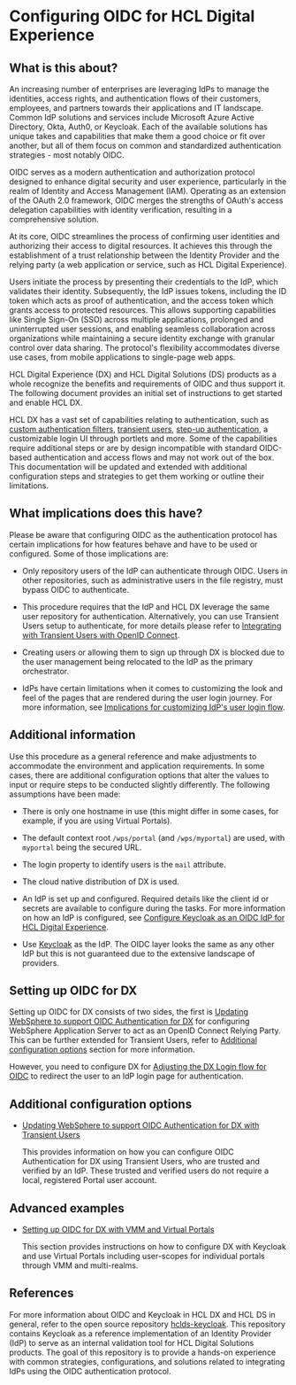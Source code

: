 # Configuring OIDC for HCL Digital Experience

## What is this about?

An increasing number of enterprises are leveraging IdPs to manage the identities, access rights, and authentication flows of their customers, employees, and partners towards their applications and IT landscape. Common IdP solutions and services include Microsoft Azure Active Directory, Okta, Auth0, or Keycloak. Each of the available solutions has unique takes and capabilities that make them a good choice or fit over another, but all of them focus on common and standardized authentication strategies - most notably OIDC.

OIDC serves as a modern authentication and authorization protocol designed to enhance digital security and user experience, particularly in the realm of Identity and Access Management (IAM). Operating as an extension of the OAuth 2.0 framework, OIDC merges the strengths of OAuth's access delegation capabilities with identity verification, resulting in a comprehensive solution.

At its core, OIDC streamlines the process of confirming user identities and authorizing their access to digital resources. It achieves this through the establishment of a trust relationship between the Identity Provider and the relying party (a web application or service, such as HCL Digital Experience).

Users initiate the process by presenting their credentials to the IdP, which validates their identity. Subsequently, the IdP issues tokens, including the ID token which acts as proof of authentication, and the access token which grants access to protected resources. This allows supporting capabilities like Single Sign-On (SSO) across multiple applications, prolonged and uninterrupted user sessions, and enabling seamless collaboration across organizations while maintaining a secure identity exchange with granular control over data sharing. The protocol's flexibility accommodates diverse use cases, from mobile applications to single-page web apps.

HCL Digital Experience (DX) and HCL Digital Solutions (DS) products as a whole recognize the benefits and requirements of OIDC and thus support it. The following document provides an initial set of instructions to get started and enable HCL DX.

HCL DX has a vast set of capabilities relating to authentication, such as [custom authentication filters](https://opensource.hcltechsw.com/digital-experience/latest/deployment/manage/config_portal_behavior/auth_filters/), [transient users](https://opensource.hcltechsw.com/digital-experience/latest/deployment/manage/security/people/authentication/integrate_oid/), [step-up authentication](https://opensource.hcltechsw.com/digital-experience/latest/deployment/manage/security/people/authentication/stepup_auth/enabling_stepup_auth/stepup_auth_prop/), a customizable login UI through portlets and more. Some of the capabilities require additional steps or are by design incompatible with standard OIDC-based authentication and access flows and may not work out of the box. This documentation will be updated and extended with additional configuration steps and strategies to get them working or outline their limitations.

## What implications does this have?

Please be aware that configuring OIDC as the authentication protocol has certain implications for how features behave and have to be used or configured. Some of those implications are:

- Only repository users of the IdP can authenticate through OIDC. Users in other repositories, such as administrative users in the file registry, must bypass OIDC to authenticate.

- This procedure requires that the IdP and HCL DX leverage the same user repository for authentication. Alternatively, you can use Transient Users setup to authenticate, for more details please refer to [Integrating with Transient Users with OpenID Connect](https://opensource.hcltechsw.com/digital-experience/latest/deployment/manage/security/people/authentication/integrate_oid/index.html).

- Creating users or allowing them to sign up through DX is blocked due to the user management being relocated to the IdP as the primary orchestrator.

- IdPs have certain limitations when it comes to customizing the look and feel of the pages that are rendered during the user login journey. For more information, see [Implications for customizing IdP's user login flow](./dx-oidc-customization-considerations.md).

## Additional information

Use this procedure as a general reference and make adjustments to accommodate the environment and application requirements. In some cases, there are additional configuration options that alter the values to input or require steps to be conducted slightly differently. The following assumptions have been made:

- There is only one hostname in use (this might differ in some cases, for example, if you are using Virtual Portals).

- The default context root `/wps/portal` (and `/wps/myportal`) are used, with `myportal` being the secured URL.

- The login property to identify users is the `mail` attribute.

- The cloud native distribution of DX is used.

- An IdP is set up and configured. Required details like the client id or secrets are available to configure during the tasks. For more information on how an IdP is configured, see [Configure Keycloak as an OIDC IdP for HCL Digital Experience](https://git.cwp.pnp-hcl.com/hclds/hclds-keycloak/blob/develop/docs/integration/ds-integration/dx/dx-keycloak-configuration.md).

- Use [Keycloak](https://www.keycloak.org/) as the IdP. The OIDC layer looks the same as any other IdP but this is not guaranteed due to the extensive landscape of providers.

## Setting up OIDC for DX

Setting up OIDC for DX consists of two sides, the first is [Updating WebSphere to support OIDC Authentication for DX](dx-update-webshpere-for-oidc.md) for configuring WebSphere Application Server to act as an OpenID Connect Relying Party. This can be further extended for Transient Users, refer to [Additional configuration options](#additional-configuration-options) section for more information.

However, you need to configure DX for [Adjusting the DX Login flow for OIDC](./dx-integration.md) to redirect the user to an IdP login page for authentication.

## Additional configuration options

- [Updating WebSphere to support OIDC Authentication for DX with Transient Users](./transient-users/dx-update-webshpere-for-oidc-transient-users.md)

    This provides information on how you can configure OIDC Authentication for DX using Transient Users, who are trusted and verified by an IdP. These trusted and verified users do not require a local, registered Portal user account.

## Advanced examples

- [Setting up OIDC for DX with VMM and Virtual Portals](./dx-keycloak-vmm-vp.md)

    This section provides instructions on how to configure DX with Keycloak and use Virtual Portals including user-scopes for individual portals through VMM and multi-realms.

## References

For more information about OIDC and Keycloak in HCL DX and HCL DS in general, refer to the open source repository [hclds-keycloak](https://github.com/HCL-TECH-SOFTWARE/hclds-keycloak). This repository contains Keycloak as a reference implementation of an Identity Provider (IdP) to serve as an internal validation tool for HCL Digital Solutions products. The goal of this repository is to provide a hands-on experience with common strategies, configurations, and solutions related to integrating IdPs using the OIDC authentication protocol.
